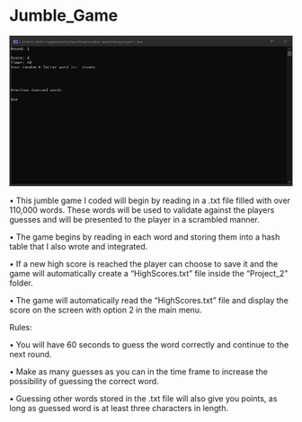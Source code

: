 # Jumble_Game

![Jumble_Word_Game](Screenshots/Jumble_Word_Game.jpg)


•	This jumble game I coded will begin by reading in a .txt file filled with over 110,000 words. These words will be used to validate against the players guesses and will be presented to the player in a scrambled manner.

•	The game begins by reading in each word and storing them into a hash table that I also wrote and integrated.

•	If a new high score is reached the player can choose to save it and the game will automatically create a “HighScores.txt” file inside the “Project_2” folder.

•	The game will automatically read the “HighScores.txt” file and display the score on the screen with option 2 in the main menu.

Rules:

•	You will have 60 seconds to guess the word correctly and continue to the next round.

•	Make as many guesses as you can in the time frame to increase the possibility of guessing the correct word.

•	Guessing other words stored in the .txt file will also give you points, as long as guessed word is at least three characters in length.
